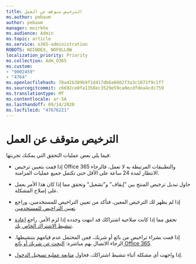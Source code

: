 ```yaml
---
title: الترخيص متوقف عن العمل
ms.author: pebaum
author: pebaum
manager: mnirkhe
ms.audience: Admin
ms.topic: article
ms.service: o365-administration
ROBOTS: NOINDEX, NOFOLLOW
localization_priority: Priority
ms.collection: Adm_O365
ms.custom:
- "9002459"
- "4764"
ms.openlocfilehash: 78a42b389b9f1d417db6a6602f3a3c1072f9c1f7
ms.sourcegitcommit: c6692ce0fa1358ec3529e59ca0ecdfdea4cdc759
ms.translationtype: MT
ms.contentlocale: ar-SA
ms.lasthandoff: 09/14/2020
ms.locfileid: "47676221"
---
```

# <a name="license-not-working"></a>الترخيص متوقف عن العمل

فيما يلي بعض عمليات التحقق التي يمكنك تجربتها:

- إذا قمت بتعيين ترخيص Office 365 والتطبيقات المرتبطة به لا تعمل، فالرجاء الانتظار لمدة 24 ساعة على الأقل حتى تكتمل جميع عمليات المزامنة. 

- حاول تبديل ترخيص المنتج بين "إيقاف" و"تشغيل" وتحقق مما إذا كان هذا الأمر يعمل على إصلاح المشكلة. 

- إذا لم يظهر لك الترخيص المعين، فتأكد من تعيين التراخيص للمستخدمين، وراجع [تعيين التراخيص للمستخدمين](https://docs.microsoft.com/microsoft-365/admin/manage/assign-licenses-to-users?view=o365-worldwide).

- تحقق مما إذا كانت صلاحية اشتراكك قد انتهت وجدده إذا لزم الأمر. راجع [إعادة تنشيط الاشتراك الخاص بك](https://docs.microsoft.com/alchemyinsights/reactivate-your-subscription). 

- إذا قمت بشراء تراخيص من بائع أو شريك، فمن المحتمل عدم قيامهم بتنشيطها. الرجاء الاتصال بهم مباشرة: [البحث عن شريك أو بائع Office 365](https://docs.microsoft.com//microsoft-365/admin/manage/find-your-partner-or-reseller).

- إذا واجهت أي مشكلة أثناء تنشيط اشتراكك، فحاول [متابعة عملية تسجيل الدخول](https://go.microsoft.com/fwlink/?linkid=2126800).

